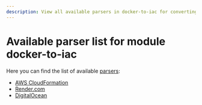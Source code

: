 ```yaml
---
description: View all available parsers in docker-to-iac for converting Docker Compose to cloud infrastructure templates. Supports major cloud providers.
---
```


# Available parser list for module docker-to-iac

Here you can find the list of available [parsers](/modules/docker-to-iac/parser-explanation.md):

- [AWS CloudFormation](/modules/docker-to-iac/parser/aws-cloudformation.md)
- [Render.com](/modules/docker-to-iac/parser/render.com.md)
- [DigitalOcean](/modules/docker-to-iac/parser/digitalocean.md)
